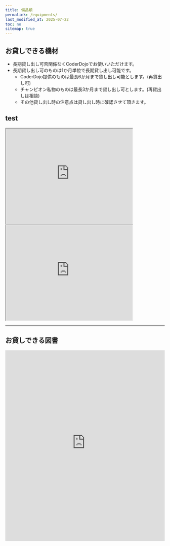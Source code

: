 ```yaml
---
title: 備品類
permalink: /equipments/
last_modified_at: 2025-07-22
toc: no
sitemap: true
---
```

## お貸しできる機材
- 長期貸し出し可否関係なくCoderDojoでお使いいただけます。
- 長期貸し出し可のものは1か月単位で長期貸し出し可能です。
    - CoderDojo提供のものは最長6か月まで貸し出し可能とします。(再貸出し可)
    - チャンピオン私物のものは最長3か月まで貸し出し可とします。(再貸出しは相談)
    - その他貸し出し時の注意点は貸し出し時に確認させて頂きます。


## test

<!-- 縦並びのiframe -->
<iframe src="https://www.example.com" width="400" height="300"></iframe>
<br>
<iframe src="https://www.wikipedia.org" width="400" height="300"></iframe>

---


## お貸しできる図書

<iframe src="https://goofy-titanium-a19.notion.site/ebd/23830118e221817f8660feeb4c335376?v=23830118e2218147bc40000c950ad4c8" width="100%" height="600" frameborder="0" allowfullscreen />


